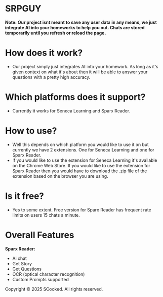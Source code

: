 # SRPGUY

**Note: Our project isnt meant to save any user data in any means, we just integrate AI into your homeworks to help you out. Chats are stored temporarily until you refresh or reload the page.**

# How does it work?
- Our project simply just integrates AI into your homework. As long as it's given context on what it's about then it will be able to answer your questions with a pretty high accuracy.

# Which platforms does it support?
- Currently it works for Seneca Learning and Sparx Reader.

# How to use?
- Well this depends on which platform you would like to use it on but currently we have 2 extensions. One for Seneca Learning and one for Sparx Reader.
- If you would like to use the extension for Seneca Learning it's available on the Chrome Web Store. If you would like to use the extension for Sparx Reader then you would have to download the .zip file of the extension based on the browser you are using.

# Is it free?
- Yes to some extent. Free version for Sparx Reader has frequent rate limits on users 15 chats a minute.

# Overall Features
**Sparx Reader:**
 - Ai chat
 - Get Story
 - Get Questions
 - OCR (optical character recognition)
 - Custom Prompts supported

Copyright © 2025 SCooked. All rights reserved.
